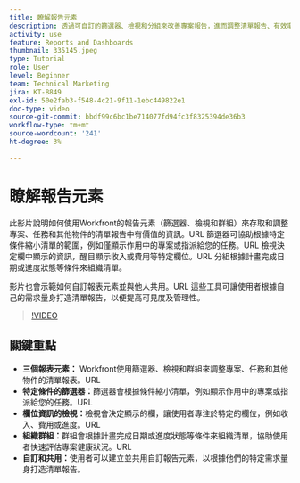 ```yaml
---
title: 瞭解報告元素
description: 透過可自訂的篩選器、檢視和分組來改善專案報告，進而調整清單報告、有效率地組織資料，並實現順暢的協同合作。
activity: use
feature: Reports and Dashboards
thumbnail: 335145.jpeg
type: Tutorial
role: User
level: Beginner
team: Technical Marketing
jira: KT-8849
exl-id: 50e2fab3-f548-4c21-9f11-1ebc449822e1
doc-type: video
source-git-commit: bbdf99c6bc1be714077fd94fc3f8325394de36b3
workflow-type: tm+mt
source-wordcount: '241'
ht-degree: 3%

---
```


# 瞭解報告元素

此影片說明如何使用Workfront的報告元素（篩選器、檢視和群組）來存取和調整專案、任務和其他物件的清單報告中有價值的資訊。&#x200B;URL 篩選器可協助根據特定條件縮小清單的範圍，例如僅顯示作用中的專案或指派給您的任務。&#x200B;URL 檢視決定欄中顯示的資訊，醒目顯示收入或費用等特定欄位。&#x200B;URL 分組根據計畫完成日期或進度狀態等條件來組織清單。

影片也會示範如何自訂報表元素並與他人共用。&#x200B;URL 這些工具可讓使用者根據自己的需求量身打造清單報告，以便提高可見度及管理性。

>[!VIDEO](https://video.tv.adobe.com/v/335145/?quality=12&learn=on&enablevpops=1)

## 關鍵重點

* **三個報表元素：** Workfront使用篩選器、檢視和群組來調整專案、任務和其他物件的清單報表。&#x200B;URL
* **特定條件的篩選器：**&#x200B;篩選器會根據條件縮小清單，例如顯示作用中的專案或指派給您的任務。&#x200B;URL
* **欄位資訊的檢視：**&#x200B;檢視會決定顯示的欄，讓使用者專注於特定的欄位，例如收入、費用或進度。&#x200B;URL
* **組織群組：**&#x200B;群組會根據計畫完成日期或進度狀態等條件來組織清單，協助使用者快速評估專案健康狀況。&#x200B;URL
* **自訂和共用：**&#x200B;使用者可以建立並共用自訂報告元素，以根據他們的特定需求量身打造清單報告。
